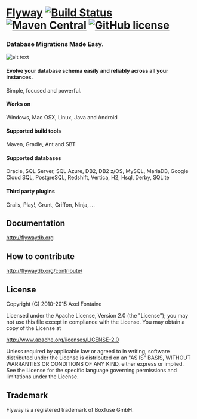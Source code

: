 # [Flyway](http://flywaydb.org) [![Build Status](https://travis-ci.org/flyway/flyway.png)](https://travis-ci.org/flyway/flyway) [![Maven Central](https://img.shields.io/maven-central/v/org.flywaydb/flyway-core.svg)](http://search.maven.org/#search%7Cga%7C1%7Cg%3A%22org.flywaydb.flyway-core%22) [![GitHub license](https://img.shields.io/badge/license-Apache%20License%202.0-blue.svg?style=flat)](http://www.apache.org/licenses/LICENSE-2.0)

### Database Migrations Made Easy.

![alt text](http://flywaydb.org/assets/logo/flyway-logo-tm.png "Flyway")

#### Evolve your database schema easily and reliably across all your instances.
Simple, focused and powerful.

#### Works on
Windows, Mac OSX, Linux, Java and Android

#### Supported build tools
Maven, Gradle, Ant and SBT

#### Supported databases
Oracle, SQL Server, SQL Azure, DB2, DB2 z/OS, MySQL, MariaDB, Google Cloud SQL, PostgreSQL, Redshift, Vertica, H2, Hsql, Derby, SQLite

#### Third party plugins
Grails, Play!, Grunt, Griffon, Ninja, ...

## Documentation
http://flywaydb.org

## How to contribute
http://flywaydb.org/contribute/

## License
Copyright (C) 2010-2015 Axel Fontaine

Licensed under the Apache License, Version 2.0 (the "License");
you may not use this file except in compliance with the License.
You may obtain a copy of the License at

http://www.apache.org/licenses/LICENSE-2.0

Unless required by applicable law or agreed to in writing, software
distributed under the License is distributed on an "AS IS" BASIS,
WITHOUT WARRANTIES OR CONDITIONS OF ANY KIND, either express or implied.
See the License for the specific language governing permissions and
limitations under the License.

## Trademark
Flyway is a registered trademark of Boxfuse GmbH.
